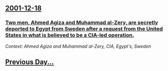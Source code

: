 ## [2001-12-18](/news/2001/12/18/index.md)

### [ Two men, Ahmed Agiza and Muhammad al-Zery, are secretly deported to Egypt from Sweden after a request from the United States in what is believed to be a CIA-led operation. ](/news/2001/12/18/two-men-ahmed-agiza-and-muhammad-al-zery-are-secretly-deported-to-egypt-from-sweden-after-a-request-from-the-united-states-in-what-is-bel.md)
_Context: Ahmed Agiza and Muhammad al-Zery, CIA, Egypt's, Sweden_

## [Previous Day...](/news/2001/12/17/index.md)

